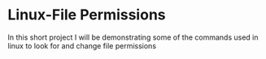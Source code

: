 # Linux-File Permissions
In this short project I will be demonstrating some of the commands used in linux to look for and change file permissions

